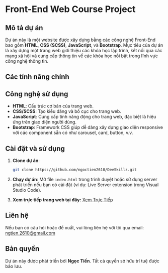 # Front-End Web Course Project

## Mô tả dự án

Dự án này là một website được xây dựng bằng các công nghệ Front-End bao gồm **HTML**, **CSS (SCSS)**, **JavaScript**, và **Bootstrap**. Mục tiêu của dự án là xây dựng một trang web giới thiệu các khóa học lập trình, kết nối qua các mạng xã hội và cung cấp thông tin về các khóa học nổi bật trong lĩnh vực công nghệ thông tin.

## Các tính năng chính

## Công nghệ sử dụng

- **HTML**: Cấu trúc cơ bản của trang web.
- **CSS/SCSS**: Tạo kiểu dáng và bố cục cho trang web.
- **JavaScript**: Cung cấp tính năng động cho trang web, đặc biệt là hiệu ứng trên giao diện người dùng.
- **Bootstrap**: Framework CSS giúp dễ dàng xây dựng giao diện responsive với các component sẵn có như carousel, card, button, v.v.

## Cài đặt và sử dụng

1. **Clone dự án**:
    ```bash
    git clone https://github.com/ngoctien2610/DevSkillz.git
    ```
    
2. **Chạy dự án**:
   Mở file `index.html` trong trình duyệt hoặc sử dụng server phát triển nếu bạn có cài đặt (ví dụ: Live Server extension trong Visual Studio Code).

3. **Xem trực tiếp trang web tại đây:**
   [Xem Trực Tiếp](https://ngoctien2610.github.io/DevSkillz/)

## Liên hệ

Nếu bạn có câu hỏi hoặc đề xuất, vui lòng liên hệ với tôi qua email: [ngtien.2610@gmail.com](mailto:ngtien.2610@gmail.com)

## Bản quyền

Dự án này được phát triển bởi **Ngọc Tiến**. Tất cả quyền sở hữu trí tuệ được bảo lưu.

